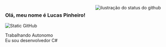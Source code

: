 <img align='right' src="https://github-readme-stats.vercel.app/api?username=lucaspinheiroo&show_icons=true&title_color=783c00&text_color=af552e&icon_color=783c00&bg_color=f8efd4&cache_seconds=2300" alt="ilustração do status do github">

### Olá, meu nome é Lucas Pinheiro!

<img src="https://img.shields.io/static/v1?label=Overview&message=lucaspinheiroo&color=f8efd4&style=for-the-badge&logo=GitHub" alt="Static GitHub">

<p>Trabalhando Autonomo<br/> Eu sou desenvolvedor C#</p>
